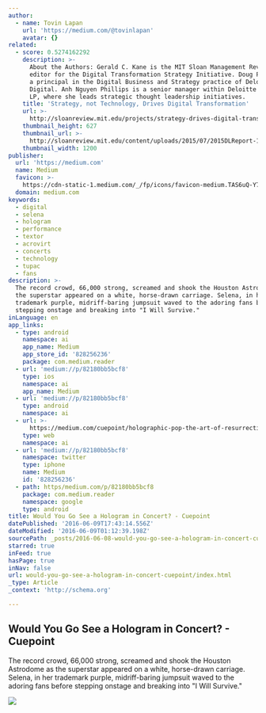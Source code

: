 ```yaml
---
author:
  - name: Tovin Lapan
    url: 'https://medium.com/@tovinlapan'
    avatar: {}
related:
  - score: 0.5274162292
    description: >-
      About the Authors: Gerald C. Kane is the MIT Sloan Management Review guest
      editor for the Digital Transformation Strategy Initiative. Doug Palmer is
      a principal in the Digital Business and Strategy practice of Deloitte
      Digital. Anh Nguyen Phillips is a senior manager within Deloitte Services
      LP, where she leads strategic thought leadership initiatives.
    title: 'Strategy, not Technology, Drives Digital Transformation'
    url: >-
      http://sloanreview.mit.edu/projects/strategy-drives-digital-transformation/
    thumbnail_height: 627
    thumbnail_url: >-
      http://sloanreview.mit.edu/content/uploads/2015/07/2015DLReport-1200-1200x627.jpg
    thumbnail_width: 1200
publisher:
  url: 'https://medium.com'
  name: Medium
  favicon: >-
    https://cdn-static-1.medium.com/_/fp/icons/favicon-medium.TAS6uQ-Y7kcKgi0xjcYHXw.ico
  domain: medium.com
keywords:
  - digital
  - selena
  - hologram
  - performance
  - textor
  - acrovirt
  - concerts
  - technology
  - tupac
  - fans
description: >-
  The record crowd, 66,000 strong, screamed and shook the Houston Astrodome as
  the superstar appeared on a white, horse-drawn carriage. Selena, in her
  trademark purple, midriff-baring jumpsuit waved to the adoring fans before
  stepping onstage and breaking into "I Will Survive."
inLanguage: en
app_links:
  - type: android
    namespace: ai
    app_name: Medium
    app_store_id: '828256236'
    package: com.medium.reader
  - url: 'medium://p/82180bb5bcf8'
    type: ios
    namespace: ai
    app_name: Medium
  - url: 'medium://p/82180bb5bcf8'
    type: android
    namespace: ai
  - url: >-
      https://medium.com/cuepoint/holographic-pop-the-art-of-resurrecting-the-dead-82180bb5bcf8
    type: web
    namespace: ai
  - url: 'medium://p/82180bb5bcf8'
    namespace: twitter
    type: iphone
    name: Medium
    id: '828256236'
  - path: https/medium.com/p/82180bb5bcf8
    package: com.medium.reader
    namespace: google
    type: android
title: Would You Go See a Hologram in Concert? - Cuepoint
datePublished: '2016-06-09T17:43:14.556Z'
dateModified: '2016-06-09T01:12:39.198Z'
sourcePath: _posts/2016-06-08-would-you-go-see-a-hologram-in-concert-cuepoint.md
starred: true
inFeed: true
hasPage: true
inNav: false
url: would-you-go-see-a-hologram-in-concert-cuepoint/index.html
_type: Article
_context: 'http://schema.org'

---
```

<article style=""><h1>Would You Go See a Hologram in Concert? - Cuepoint</h1><p>The record crowd, 66,000 strong, screamed and shook the Houston Astrodome as the superstar appeared on a white, horse-drawn carriage. Selena, in her trademark purple, midriff-baring jumpsuit waved to the adoring fans before stepping onstage and breaking into "I Will Survive."</p><img src="https://cdn-images-1.medium.com/max/2000/1*_7Kh38ufoGUW4JCLrPFjWQ.png" /></article>